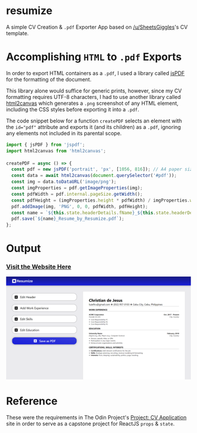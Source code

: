 # resumize

A simple CV Creation & `.pdf` Exporter App based on [/u/SheetsGiggles](https://www.reddit.com/user/SheetsGiggles/)'s CV template.

# Accomplishing `HTML` to `.pdf` Exports

In order to export HTML containers as a `.pdf`, I used a library called [jsPDF](https://github.com/parallax/jsPDF) for the formatting of the document.

This library alone would suffice for generic prints, however, since my CV formatting requires UTF-8 characters, I had to use another library called [html2canvas](https://github.com/niklasvh/html2canvas) which generates a `.png` screenshot of any HTML element, including the CSS styles before exporting it into a `.pdf`.

The code snippet below for a function `createPDF` selects an element with the `id="pdf"` attribute and exports it (and its children) as a `.pdf`, ignoring any elements not included in its parental scope.

```js
import { jsPDF } from 'jspdf';
import html2canvas from 'html2canvas';

createPDF = async () => {
  const pdf = new jsPDF('portrait', 'px', [1056, 816]); // A4 paper sizing in pixels
  const data = await html2canvas(document.querySelector('#pdf'));
  const img = data.toDataURL('image/png');
  const imgProperties = pdf.getImageProperties(img);
  const pdfWidth = pdf.internal.pageSize.getWidth();
  const pdfHeight = (imgProperties.height * pdfWidth) / imgProperties.width;
  pdf.addImage(img, 'PNG', 0, 0, pdfWidth, pdfHeight);
  const name = `${this.state.headerDetails.fName}_${this.state.headerDetails.lName}`;
  pdf.save(`${name}_Resume_by_Resumize.pdf`);
};
```

# Output

### [Visit the Website Here](https://luzefiru.github.io/resumize/)

<img src="./requirements/website-screenshot.png">

# Reference

These were the requirements in The Odin Project's [Project: CV Application](https://www.theodinproject.com/lessons/node-path-javascript-cv-application) site in order to serve as a capstone project for ReactJS `props` & `state`.

